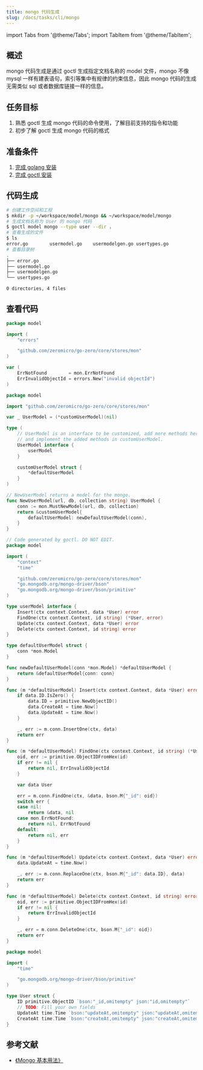 ```yaml
---
title: mongo 代码生成
slug: /docs/tasks/cli/mongo
---
```


import Tabs from '@theme/Tabs';
import TabItem from '@theme/TabItem';


## 概述

mongo 代码生成是通过 goctl 生成指定文档名称的 model 文件，mongo 不像 mysql 一样有建表语句，索引等集中有规律的约束信息，因此 mongo 代码的生成无需类似 sql 或者数据库链接一样的信息。

## 任务目标

1. 熟悉 goctl 生成 mongo 代码的命令使用，了解目前支持的指令和功能
1. 初步了解 goctl 生成 mongo 代码的格式

## 准备条件

1. <a href="/docs/tasks" target="_blank">完成 golang 安装</a>
1. <a href="/docs/tasks/installation/goctl" target="_blank">完成 goctl 安装</a>

## 代码生成

```bash
# 创建工作空间和工程
$ mkdir -p ~/workspace/model/mongo && ~/workspace/model/mongo
# 生成文档名称为 User 的 mongo 代码
$ goctl model mongo --type user --dir .
# 查看生成的文件
$ ls
error.go        usermodel.go    usermodelgen.go usertypes.go
# 查看目录树
.
├── error.go
├── usermodel.go
├── usermodelgen.go
└── usertypes.go

0 directories, 4 files
```

## 查看代码

<Tabs>
<TabItem value="error.go" label="error.go" default>

```go
package model

import (
    "errors"

    "github.com/zeromicro/go-zero/core/stores/mon"
)

var (
    ErrNotFound        = mon.ErrNotFound
    ErrInvalidObjectId = errors.New("invalid objectId")
)
```

</TabItem>
<TabItem value="usermodel.go" label="usermodel.go" default>

```go
package model

import "github.com/zeromicro/go-zero/core/stores/mon"

var _ UserModel = (*customUserModel)(nil)

type (
    // UserModel is an interface to be customized, add more methods here,
    // and implement the added methods in customUserModel.
    UserModel interface {
        userModel
    }

    customUserModel struct {
        *defaultUserModel
    }
)

// NewUserModel returns a model for the mongo.
func NewUserModel(url, db, collection string) UserModel {
    conn := mon.MustNewModel(url, db, collection)
    return &customUserModel{
        defaultUserModel: newDefaultUserModel(conn),
    }
}
```
</TabItem>

<TabItem value="usermodelgen.go" label="usermodelgen.go" default>

```go
// Code generated by goctl. DO NOT EDIT.
package model

import (
    "context"
    "time"

    "github.com/zeromicro/go-zero/core/stores/mon"
    "go.mongodb.org/mongo-driver/bson"
    "go.mongodb.org/mongo-driver/bson/primitive"
)

type userModel interface {
    Insert(ctx context.Context, data *User) error
    FindOne(ctx context.Context, id string) (*User, error)
    Update(ctx context.Context, data *User) error
    Delete(ctx context.Context, id string) error
}

type defaultUserModel struct {
    conn *mon.Model
}

func newDefaultUserModel(conn *mon.Model) *defaultUserModel {
    return &defaultUserModel{conn: conn}
}

func (m *defaultUserModel) Insert(ctx context.Context, data *User) error {
    if data.ID.IsZero() {
        data.ID = primitive.NewObjectID()
        data.CreateAt = time.Now()
        data.UpdateAt = time.Now()
    }

    _, err := m.conn.InsertOne(ctx, data)
    return err
}

func (m *defaultUserModel) FindOne(ctx context.Context, id string) (*User, error) {
    oid, err := primitive.ObjectIDFromHex(id)
    if err != nil {
        return nil, ErrInvalidObjectId
    }

    var data User

    err = m.conn.FindOne(ctx, &data, bson.M{"_id": oid})
    switch err {
    case nil:
        return &data, nil
    case mon.ErrNotFound:
        return nil, ErrNotFound
    default:
        return nil, err
    }
}

func (m *defaultUserModel) Update(ctx context.Context, data *User) error {
    data.UpdateAt = time.Now()

    _, err := m.conn.ReplaceOne(ctx, bson.M{"_id": data.ID}, data)
    return err
}

func (m *defaultUserModel) Delete(ctx context.Context, id string) error {
    oid, err := primitive.ObjectIDFromHex(id)
    if err != nil {
        return ErrInvalidObjectId
    }

    _, err = m.conn.DeleteOne(ctx, bson.M{"_id": oid})
    return err
}
```

</TabItem>

<TabItem value="usertypes.go" label="usertypes.go" default>

```go
package model

import (
    "time"

    "go.mongodb.org/mongo-driver/bson/primitive"
)

type User struct {
    ID primitive.ObjectID `bson:"_id,omitempty" json:"id,omitempty"`
    // TODO: Fill your own fields
    UpdateAt time.Time `bson:"updateAt,omitempty" json:"updateAt,omitempty"`
    CreateAt time.Time `bson:"createAt,omitempty" json:"createAt,omitempty"`
}
```
</TabItem>
</Tabs>

## 参考文献

- <a href="/docs/tutorials/mongo/connection" target="_blank">《Mongo 基本用法》</a>
